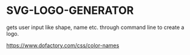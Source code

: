 # SVG-LOGO-GENERATOR

gets user input like shape, name etc. through command line to create a logo.

<https://www.dofactory.com/css/color-names>
